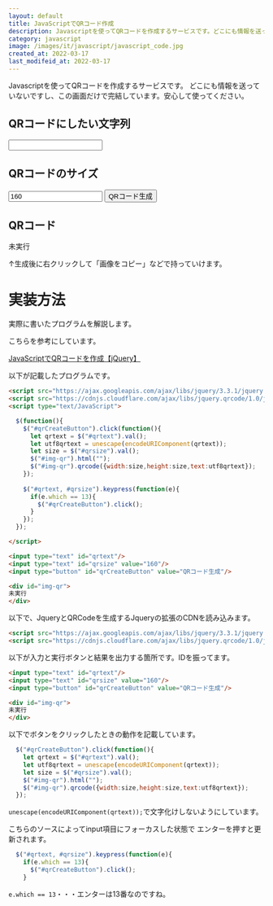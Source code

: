 ```yaml
---
layout: default
title: JavaScriptでQRコード作成
description: Javascriptを使ってQRコードを作成するサービスです。どこにも情報を送っていないですし、この画面だけで完結しています。安心して使ってください。
category: javascript
image: /images/it/javascript/javascript_code.jpg
created_at: 2022-03-17
last_modifeid_at: 2022-03-17
---
```


<script src="https://cdnjs.cloudflare.com/ajax/libs/jquery.qrcode/1.0/jquery.qrcode.min.js"></script> 
<script type="text/JavaScript">

  $(function(){   
    $("#qrCreateButton").click(function(){
      let qrtext = $("#qrtext").val();
      let utf8qrtext = unescape(encodeURIComponent(qrtext));
      let size = $("#qrsize").val();
      $("#img-qr").html("");
      $("#img-qr").qrcode({width:size,height:size,text:utf8qrtext}); 
    });

    $("#qrtext, #qrsize").keypress(function(e){
      if(e.which == 13){
        $("#qrCreateButton").click();
      }
    });
  });

</script>

Javascriptを使ってQRコードを作成するサービスです。
どこにも情報を送っていないですし、この画面だけで完結しています。安心して使ってください。

## QRコードにしたい文字列

<input type="text" id="qrtext"/>

## QRコードのサイズ

<input type="text" id="qrsize" value="160"/>

<input type="button" id="qrCreateButton" value="QRコード生成"/>

## QRコード

<div id="img-qr">
未実行
</div>

↑生成後に右クリックして「画像をコピー」などで持っていけます。
# 実装方法

実際に書いたプログラムを解説します。

こちらを参考にしています。

[JavaScriptでQRコードを作成【jQuery】](https://onoredekaiketsu.com/create-qr-code-with-javascript/)

以下が記載したプログラムです。
```HTML
<script src="https://ajax.googleapis.com/ajax/libs/jquery/3.3.1/jquery.min.js"></script>
<script src="https://cdnjs.cloudflare.com/ajax/libs/jquery.qrcode/1.0/jquery.qrcode.min.js"></script> 
<script type="text/JavaScript">

  $(function(){   
    $("#qrCreateButton").click(function(){
      let qrtext = $("#qrtext").val();
      let utf8qrtext = unescape(encodeURIComponent(qrtext));
      let size = $("#qrsize").val();
      $("#img-qr").html("");
      $("#img-qr").qrcode({width:size,height:size,text:utf8qrtext}); 
    });
    
    $("#qrtext, #qrsize").keypress(function(e){
      if(e.which == 13){
        $("#qrCreateButton").click();
      }
    });
  });

</script>

<input type="text" id="qrtext"/>
<input type="text" id="qrsize" value="160"/>
<input type="button" id="qrCreateButton" value="QRコード生成"/>

<div id="img-qr">
未実行
</div>
```

以下で、JqueryとQRCodeを生成するJqueryの拡張のCDNを読み込みます。
```Html
<script src="https://ajax.googleapis.com/ajax/libs/jquery/3.3.1/jquery.min.js"></script>
<script src="https://cdnjs.cloudflare.com/ajax/libs/jquery.qrcode/1.0/jquery.qrcode.min.js"></script> 
```

以下が入力と実行ボタンと結果を出力する箇所です。IDを振ってます。
```Html
<input type="text" id="qrtext"/>
<input type="text" id="qrsize" value="160"/>
<input type="button" id="qrCreateButton" value="QRコード生成"/>

<div id="img-qr">
未実行
</div>
```

以下でボタンをクリックしたときの動作を記載しています。
```Javascript
  $("#qrCreateButton").click(function(){
    let qrtext = $("#qrtext").val();
    let utf8qrtext = unescape(encodeURIComponent(qrtext));
    let size = $("#qrsize").val();
    $("#img-qr").html("");
    $("#img-qr").qrcode({width:size,height:size,text:utf8qrtext}); 
  });
```

`unescape(encodeURIComponent(qrtext));`で文字化けしないようにしています。

こちらのソースによってinput項目にフォーカスした状態で
エンターを押すと更新されます。
```Javascript
  $("#qrtext, #qrsize").keypress(function(e){
    if(e.which == 13){
      $("#qrCreateButton").click();
    }
```

`e.which == 13`・・・エンターは13番なのですね。